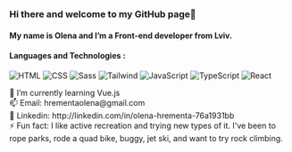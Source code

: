 ### Hi there and welcome to my GitHub page👋
#### My name is Olena and I’m a Front-end developer from Lviv. 
#### Languages and Technologies :
<p>
  <img alt="HTML" src="https://img.shields.io/badge/HTML-black?logo=html5&logoColor=E34F26&style=flat-square" /> 
  <img alt="CSS" src="https://img.shields.io/badge/CSS-black?logo=css3&logoColor=016CB4&style=flat-square" /> 
  <img alt="Sass" src="https://img.shields.io/badge/Sass-black?logo=Sass&logoColor=CC6699&style=flat-square" /> 
  <img alt="Tailwind" src="https://img.shields.io/badge/tailwind-black?logo=tailwindcss&logoColor=06B6D4&style=flat-square" /> 
  <img alt="JavaScript" src="https://img.shields.io/badge/JavaScript-black?logo=javascript&logoColor=#4FC08D&style=flat-square" />
  <img alt="TypeScript" src="https://img.shields.io/badge/TypeScript-black?logo=typescript&logoColor=3178C6&style=flat-square" />
  <img alt="React" src="https://img.shields.io/badge/React-black?logo=react&logoColor=5ED3F3&style=flat-square" />
</p>
🌱 I’m currently learning Vue.js <br/>
📫 Email: hrementaolena@gmail.com <br/>
💬 Linkedin: http://linkedin.com/in/olena-hrementa-76a1931bb <br/>
⚡ Fun fact: I like active recreation and trying new types of it. I've been to rope parks, rode a quad bike, buggy, jet ski, and want to try rock climbing.
